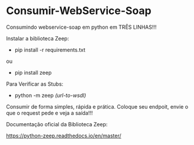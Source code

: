 # Consumir-WebService-Soap
Consumindo webservice-soap em python em TRÊS LINHAS!!!

Instalar a biblioteca Zeep:
- pip install -r requirements.txt

ou

- pip install zeep


Para Verificar as Stubs:
- python -m zeep *(url-to-wsdl)*
 
Consumir de forma simples, rápida e prática.
Coloque seu endpoit, envie o que o request pede e veja a saída!!!


Documentação oficial da Biblioteca Zeep:
  
    
      

https://python-zeep.readthedocs.io/en/master/
